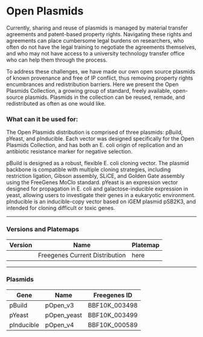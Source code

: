 # Open Plasmids

Currently, sharing and reuse of plasmids is managed by material transfer agreements and patent-based property rights.
Navigating these rights and agreements can place cumbersome legal burdens on researchers, who often do not have the legal training to negotiate the agreements themselves,
and who may not have access to a university technology transfer office who can help them through the process.

To address these challenges, we have made our own open source plasmids of known provenance and free of IP conflict,
thus removing property rights encumbrances and redistribution barriers. Here we present the Open Plasmids Collection, a growing group of standard,
freely available, open-source plasmids. Plasmids in the collection can be reused, remade, and redistributed as often as one would like.

### What can it be used for:

The Open Plasmids distribution is comprised of three plasmids: pBuild, pYeast, and pInducible. Each vector was designed specifically for the Open Plasmids Collection,
and has both an E. coli origin of replication and an antibiotic resistance marker for negative selection.

pBuild is designed as a robust, flexible E. coli cloning vector. The plasmid backbone is compatible with multiple cloning strategies,
including restriction ligation, Gibson assembly, SLiCE, and Golden Gate assembly using the FreeGenes MoClo standard. pYeast is an expression vector designed
for propagation in E. coli and galactose-inducible expression in yeast, allowing users to investigate their genes in a eukaryotic environment. pInducible is
an inducible-copy vector based on iGEM plasmid pSB2K3, and intended for cloning difficult or toxic genes.

---

### Versions and Platemaps

|Version|Name|Platemap|
|---|---|---|
||Freegenes Current Distribution|here|

---

### Plasmids

|Gene|Name|Freegenes ID|
|---|---|---|
|pBuild|pOpen_v3|BBF10K_003498|
|pYeast|pOpen_yeast|BBF10K_003499|
|pInducible|pOpen_v4|BBF10K_000589|
